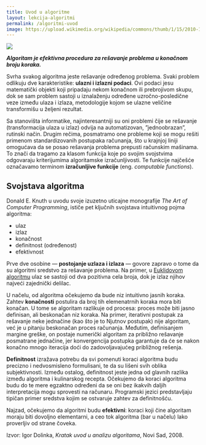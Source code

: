 ```yaml
---
title: Uvod u algoritme
layout: lekcija-algoritmi
permalink: /algoritmi-uvod
image: https://upload.wikimedia.org/wikipedia/commons/thumb/1/15/2010-10-30_Geeste%2C_Moormuseum_032_%285207510676%29.jpg/1024px-2010-10-30_Geeste%2C_Moormuseum_032_%285207510676%29.jpg
---
```


![]({{page.image}})

***Algoritam je efektivna procedura za rešavanje problema u konačnom broju koraka.***

Svrha svakog algoritma jeste rešavanje određenog problema. Svaki problem odlikuju dve karakteristike: **ulazni i izlazni podaci**. Ovi podaci jesu matematički objekti koji pripadaju nekom konačnom ili prebrojivom skupu, dok se sam problem sastoji u iznalaženju određene uzročno-posledične veze između ulaza i izlaza, metodologije kojom se ulazne veličine transformišu u željeni rezultat.

Sa stanovišta informatike, najinteresantniji su oni problemi čije se rešavanje (transformacija ulaza u izlaz) odvija na automatizovan, ”jednoobrazan”, rutinski način. Drugim rečima, posmatramo one probleme koji se mogu rešiti primenom standardizovanih postupaka računanja, što u krajnjoj liniji omogućava da se posao rešavanja problema prepusti računskim mašinama. To znači da tragamo za klasom funkcija koje po svojim svojstvima odgovaraju kriterijumima algoritamske izračunljivosti. Te funkcije najčešće označavamo terminom **izračunljive funkcije** (eng. *computable functions*).

## Svojstava algoritma

Donald E. Knuth u uvodu svoje izuzetno uticajne monografije *The Art of Computer Programming*, ističe pet ključnih svojstava intuitivnog pojma algoritma:

- ulaz
- izlaz
- konačnost
- definitnost (određenost)
- efektivnost

Prve dve osobine — **postojanje uzlaza i izlaza** — govore zapravo o tome da su algoritmi sredstvo za rešavanje problema. Na primer, u [Euklidovom algoritmu](/euklidov-algoritam) ulaz se sastoji od dva pozitivna cela broja, dok je izlaz njihov najveći zajednički delilac.

U načelu, od algoritma očekujemo da bude niz intuitivno jasnih koraka. Zahtev **konačnosti** postulira da broj tih elemenatrnih koraka mora biti konačan. U tome se algoritam razlikuje od procesa: proces može biti jasno definisan, ali beskonačan niz koraka. Na primer, iterativni postupak za rešavanje neke jednačine (kao što je to Njutnov postupak) nije algoritam, već je u pitanju beskonačan proces računanja. Međutim, definisanjem margine greške, on postaje numerički algoritam za približno rešavanje posmatrane jednačine, jer konvergencija postupka garantuje da će se nakon konačno mnogo iteracija doći do zadovoljavajućeg približnog rešenja.

**Definitnost** izražava potrebu da svi pomenuti koraci algoritma budu precizno i nedvosmisleno formulisani, te da su lišeni svih oblika subjektivnosti. Između ostalog, definitnost jeste jedna od glavnih razlika između algoritma i kulinarskog recepta. Očekujemo da koraci algoritma budu do te mere egzaktno određeni da se oni bez ikakvih daljih interpretacija mogu sprovesti na računaru. Programski jezici predstavljaju tipičan primer sredstva kojim se ostvaruje zahtev za definitnošću.

Najzad, očekujemo da algoritmi budu **efektivni**: koraci koji čine algoritam moraju biti dovoljno elementarni, a ceo tok algoritma (bar u načelu) lako proverljiv od strane čoveka.


Izvor: Igor Dolinka, *Kratak uvod u analizu algoritama*, Novi Sad, 2008.
